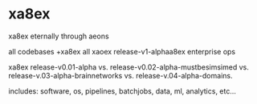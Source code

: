 # xa8ex
xa8ex eternally through aeons 

all codebases +xa8ex all xaoex release-v1-alphaa8ex enterprise ops

xa8ex release-v0.01-alpha vs. release-v0.02-alpha-mustbesimsimed vs. release-v.03-alpha-brainnetworks vs. release-v.04-alpha-domains.

includes: software, os, pipelines, batchjobs, data, ml, analytics, etc...
